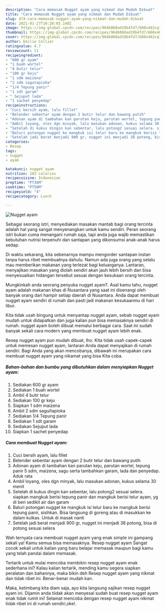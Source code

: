```yaml
---
description: "Cara memasak Nugget ayam yang nikmat dan Mudah Dibuat"
title: "Cara memasak Nugget ayam yang nikmat dan Mudah Dibuat"
slug: 474-cara-memasak-nugget-ayam-yang-nikmat-dan-mudah-dibuat
date: 2021-01-27T10:20:03.140Z
image: https://img-global.cpcdn.com/recipes/964b060ad19b4fd7/680x482cq70/nugget-ayam-foto-resep-utama.jpg
thumbnail: https://img-global.cpcdn.com/recipes/964b060ad19b4fd7/680x482cq70/nugget-ayam-foto-resep-utama.jpg
cover: https://img-global.cpcdn.com/recipes/964b060ad19b4fd7/680x482cq70/nugget-ayam-foto-resep-utama.jpg
author: Emilie Collier
ratingvalue: 4.7
reviewcount: 11
recipeingredient:
- "600 gr ayam"
- "1 buah wortel"
- "4 butir telur"
- "100 gr keju"
- "1 sdm maizena"
- "2 sdm sagutapioka"
- "1/4 Tepung panir"
- "1 sdt garam"
- " Sejuput lada"
- "1 sachet penyedap"
recipeinstructions:
- "Cuci bersih ayam, lalu fillet"
- "Belender sebentar ayam dengan 2 butir telur dan bawang putih"
- "Adonan ayam di tambahan kan parutan keju, parutan wortel, tepung panir 5 sdm, maizena, sagu serta tambahkan garam, lada dan penyedap. Aduk rata"
- "Ambil loyang, oles dgn minyak, lalu masukan adonan, kukus selama 30 menit"
- "Setelah di kukus dingin kan sebentar, lalu potong2 sesuai selera. siapkan mangkuk berisi tepung panir dan mangkuk berisi telur ayam, yg di beri sedikit air dan garam"
- "Baluri potongan nugget ke mangkuk isi telur baru ke mangkuk berisi tepung panir, sisihkan. Bisa langsung di goreng atau di masukkan ke dalam kulkas. Untuk di masak nanti"
- "Setelah jadi berat menjadi 900 gr, nugget ini menjadi 38 potong, bisa di potong sesuai selera"
categories:
- Resep
tags:
- nugget
- ayam

katakunci: nugget ayam 
nutrition: 283 calories
recipecuisine: Indonesian
preptime: "PT36M"
cooktime: "PT50M"
recipeyield: "4"
recipecategory: Lunch

---
```



![Nugget ayam](https://img-global.cpcdn.com/recipes/964b060ad19b4fd7/680x482cq70/nugget-ayam-foto-resep-utama.jpg)

Sebagai seorang istri, menyediakan masakan mantab bagi orang tercinta adalah hal yang sangat menyenangkan untuk kamu sendiri. Peran seorang istri bukan cuma menangani rumah saja, tapi anda juga wajib memastikan kebutuhan nutrisi terpenuhi dan santapan yang dikonsumsi anak-anak harus sedap.

Di waktu  sekarang, kita sebenarnya mampu mengorder santapan instan tanpa harus ribet membuatnya dahulu. Namun ada juga orang yang selalu mau memberikan makanan yang terlezat bagi keluarganya. Lantaran, menyajikan masakan yang diolah sendiri akan jauh lebih bersih dan bisa menyesuaikan hidangan tersebut sesuai dengan kesukaan orang tercinta. 



Mungkinkah anda seorang penyuka nugget ayam?. Asal kamu tahu, nugget ayam adalah makanan khas di Nusantara yang saat ini disenangi oleh banyak orang dari hampir setiap daerah di Nusantara. Anda dapat membuat nugget ayam sendiri di rumah dan pasti jadi makanan kesukaanmu di hari libur.

Kita tidak usah bingung untuk menyantap nugget ayam, sebab nugget ayam mudah untuk didapatkan dan juga kalian pun bisa memasaknya sendiri di rumah. nugget ayam boleh dibuat memalui berbagai cara. Saat ini sudah banyak sekali cara modern yang membuat nugget ayam lebih enak.

Resep nugget ayam pun mudah dibuat, lho. Kita tidak usah capek-capek untuk memesan nugget ayam, lantaran Anda dapat menyajikan di rumah sendiri. Bagi Anda yang akan mencobanya, dibawah ini merupakan cara membuat nugget ayam yang nikamat yang bisa Kita coba.

<!--inarticleads1-->

##### Bahan-bahan dan bumbu yang dibutuhkan dalam menyiapkan Nugget ayam:

1. Sediakan 600 gr ayam
1. Sediakan 1 buah wortel
1. Ambil 4 butir telur
1. Sediakan 100 gr keju
1. Siapkan 1 sdm maizena
1. Ambil 2 sdm sagu/tapioka
1. Sediakan 1/4 Tepung panir
1. Sediakan 1 sdt garam
1. Sediakan  Sejuput lada
1. Siapkan 1 sachet penyedap




<!--inarticleads2-->

##### Cara membuat Nugget ayam:

1. Cuci bersih ayam, lalu fillet
1. Belender sebentar ayam dengan 2 butir telur dan bawang putih
1. Adonan ayam di tambahan kan parutan keju, parutan wortel, tepung panir 5 sdm, maizena, sagu serta tambahkan garam, lada dan penyedap. Aduk rata
1. Ambil loyang, oles dgn minyak, lalu masukan adonan, kukus selama 30 menit
1. Setelah di kukus dingin kan sebentar, lalu potong2 sesuai selera. siapkan mangkuk berisi tepung panir dan mangkuk berisi telur ayam, yg di beri sedikit air dan garam
1. Baluri potongan nugget ke mangkuk isi telur baru ke mangkuk berisi tepung panir, sisihkan. Bisa langsung di goreng atau di masukkan ke dalam kulkas. Untuk di masak nanti
1. Setelah jadi berat menjadi 900 gr, nugget ini menjadi 38 potong, bisa di potong sesuai selera




Wah ternyata cara membuat nugget ayam yang enak simple ini gampang sekali ya! Kamu semua bisa memasaknya. Resep nugget ayam Sangat cocok sekali untuk kalian yang baru belajar memasak maupun bagi kamu yang telah pandai dalam memasak.

Tertarik untuk mulai mencoba membikin resep nugget ayam enak sederhana ini? Kalau kalian tertarik, mending kamu segera siapkan peralatan dan bahannya, maka bikin deh Resep nugget ayam yang nikmat dan tidak ribet ini. Benar-benar mudah kan. 

Maka, ketimbang kita diam saja, ayo kita langsung sajikan resep nugget ayam ini. Dijamin anda tiidak akan menyesal sudah buat resep nugget ayam enak tidak rumit ini! Selamat mencoba dengan resep nugget ayam nikmat tidak ribet ini di rumah sendiri,oke!.

